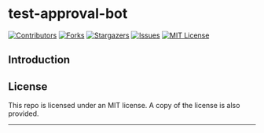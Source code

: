 # test-approval-bot

[![Contributors][contributors-shield]][contributors-url]
[![Forks][forks-shield]][forks-url]
[![Stargazers][stars-shield]][stars-url]
[![Issues][issues-shield]][issues-url]
[![MIT License][license-shield]][license-url]

## Introduction



## License

This repo is licensed under an MIT license. A copy of the license is also provided.

---

[contributors-shield]: https://img.shields.io/github/contributors/jordandarlington-org/test-approval-bot.svg?style=for-the-badge
[contributors-url]: https://github.com/jordandarlington-org
[forks-shield]: https://img.shields.io/github/forks/jordandarlington-org/test-approval-bot.svg?style=for-the-badge
[forks-url]: https://github.com/jordandarlington-org/test-approval-bot/network/members
[stars-shield]: https://img.shields.io/github/stars/jordandarlington-org/test-approval-bot.svg?style=for-the-badge
[stars-url]: https://github.com/jordandarlington-org/test-approval-bot/stargazers
[issues-shield]: https://img.shields.io/github/issues/jordandarlington-org/test-approval-bot.svg?style=for-the-badge
[issues-url]: https://github.com/jordandarlington-org/test-approval-bot/issues
[license-shield]: https://img.shields.io/github/license/jordandarlington-org/test-approval-bot.svg?style=for-the-badge
[license-url]: https://github.com/jordandarlington-org/test-approval-bot/blob/main/LICENSE